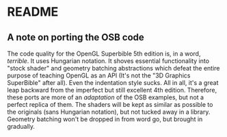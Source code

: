 # README #

## A note on porting the OSB code ##

The code quality for the OpenGL Superbible 5th edition is, in a word, _terrible_.  It uses Hungarian notation.  It
shoves essential functionality into "stock shader" and geometry batching abstractions which defeat the entire purpose
of teaching OpenGL as an API (It's not the "3D Graphics SuperBible" after all).  Even the indentation style sucks.  All
in all, it's a great leap backward from the imperfect but still excellent 4th edition. Therefore, these ports are more
of an _adaptation_ of the OSB examples, but not a perfect replica of them.  The shaders will be kept as similar as
possible to the originals (sans Hungarian notation), but not tucked away in a library.  Geometry batching won't be
dropped in from word go, but brought in gradually.



